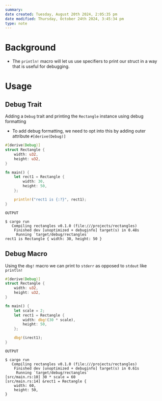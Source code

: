 ```yaml
---
summary: 
date created: Tuesday, August 20th 2024, 2:05:35 pm
date modified: Thursday, October 24th 2024, 3:45:34 pm
type: note
---
```

# Background
- The `println!` macro will let us use specifiers to print our struct in a way that is useful for debugging.

# Usage
## Debug Trait
Adding a `Debug` trait and printing the `Rectangle` instance using debug formatting
- To add debug formatting, we need to opt into this by adding outer attribute `#[derive(Debug)]`
```rust
#[derive(Debug)]
struct Rectangle {
    width: u32,
    height: u32,
}

fn main() {
    let rect1 = Rectangle {
        width: 30,
        height: 50,
    };

    println!("rect1 is {:?}", rect1);
}
```
`OUTPUT`
```shell
$ cargo run
   Compiling rectangles v0.1.0 (file:///projects/rectangles)
    Finished dev [unoptimized + debuginfo] target(s) in 0.48s
     Running `target/debug/rectangles`
rect1 is Rectangle { width: 30, height: 50 }
```

## Debug Macro
Using the `dbg!` macro we can print to `stderr` as opposed to `stdout` like `println!`
```rust
#[derive(Debug)]
struct Rectangle {
    width: u32,
    height: u32,
}

fn main() {
    let scale = 2;
    let rect1 = Rectangle {
        width: dbg!(30 * scale),
        height: 50,
    };

    dbg!(&rect1);
}
```
`OUTPUT`
``` shell
$ cargo run
   Compiling rectangles v0.1.0 (file:///projects/rectangles)
    Finished dev [unoptimized + debuginfo] target(s) in 0.61s
     Running `target/debug/rectangles`
[src/main.rs:10] 30 * scale = 60
[src/main.rs:14] &rect1 = Rectangle {
    width: 60,
    height: 50,
}

```